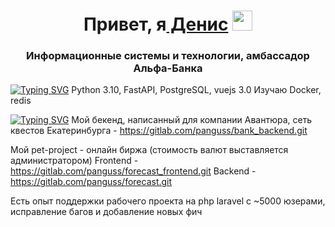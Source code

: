 <h1 align="center">Привет, я<a href="https://t.me/pan_gus" target="_blank"> Денис</a> 
<img src="https://github.com/blackcater/blackcater/raw/main/images/Hi.gif" height="32"/></h1>
<h3 align="center">Информационные системы и технологии, амбассадор Альфа-Банка</h3>

[![Typing SVG](https://readme-typing-svg.demolab.com/?lines=Мой+стек)](https://git.io/typing-svg) Python 3.10, FastAPI, PostgreSQL, vuejs 3.0
Изучаю Docker, redis

[![Typing SVG](https://readme-typing-svg.demolab.com/?lines=Проекты,которыми+я+горжусь)](https://git.io/typing-svg)
Мой бекенд, написанный для компании Авантюра, сеть квестов Екатеринбурга - https://gitlab.com/panguss/bank_backend.git

Мой pet-project - онлайн биржа (стоимость валют выставляется администратором) 
Frontend - https://gitlab.com/panguss/forecast_frontend.git 
Backend - https://gitlab.com/panguss/forecast.git

Есть опыт поддержки рабочего проекта на php laravel с ~5000 юзерами, исправление багов и добавление новых фич
